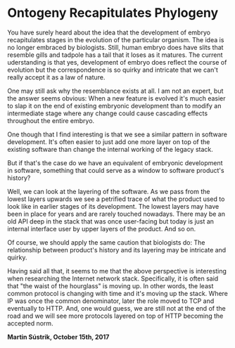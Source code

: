 # Ontogeny Recapitulates Phylogeny



You have surely heard about the idea that the development of embryo recapitulates stages in the evolution of the particular organism. The idea is no longer embraced by biologists. Still, human embryo does have slits that resemble gills and tadpole has a tail that it loses as it matures. The current uderstanding is that yes, development of embryo does reflect the course of evolution but the correspondence is so quirky and intricate that we can't really accept it as a law of nature.

One may still ask why the resemblance exists at all. I am not an expert, but the answer seems obvious: When a new feature is evolved it's much easier to slap it on the end of existing embryonic development than to modify an intermediate stage where any change could cause cascading effects throughout the entire embryo.

One though that I find interesting is that we see a similar pattern in software development. It's often easier to just add one more layer on top of the existing software than change the internal working of the legacy stack.

But if that's the case do we have an equivalent of embryonic development in software, something that could serve as a window to software product's history?

Well, we can look at the layering of the software. As we pass from the lowest layers upwards we see a petrified trace of what the product used to look like in earlier stages of its development. The lowest layers may have been in place for years and are rarely touched nowadays. There may be an old API deep in the stack that was once user-facing but today is just an internal interface user by upper layers of the product. And so on.

Of course, we should apply the same caution that biologists do: The relationship between product's history and its layering may be intricate and quirky.

Having said all that, it seems to me that the above perspective is interesting when researching the Internet network stack. Specifically, it is often said that "the waist of the hourglass" is moving up. In other words, the least common protocol is changing with time and it's moving up the stack. Where IP was once the common denominator, later the role moved to TCP and eventually to HTTP. And, one would guess, we are still not at the end of the road and we will see more protocols layered on top of HTTP becoming the accepted norm.

**Martin Sústrik, October 15th, 2017**
